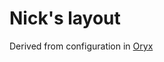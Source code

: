 # Nick's layout

Derived from configuration in 
[Oryx](https://configure.zsa.io/moonlander/layouts/gqXJ4/latest/0)
